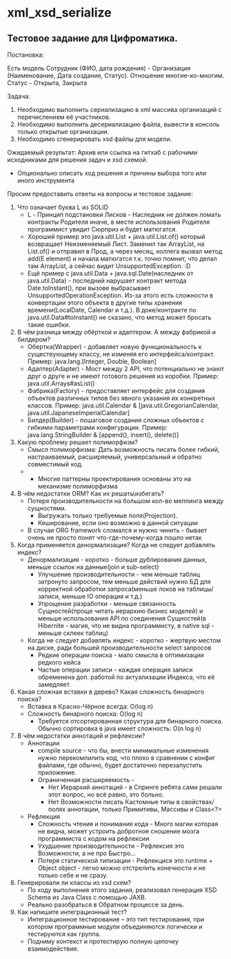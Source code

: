 # xml_xsd_serialize

## Тестовое задание для Цифроматика.
Постановка:

Есть модель Сотрудник (ФИО, дата рождения) - Организация (Наименование, Дата создания, Статус). Отношение многие-ко-многим.
Статус - Открыта, Закрыта

Задача:

1. Необходимо выполнить сериализацию в xml массива организаций с перечислением её участников.
2. Необходимо выполнить десериализацию файла, вывести в консоль только открытые организации.
3. Необходимо сгенерировать xsd файлы для модели.

Ожидаемый результат:
Архив или ссылка на гитхаб с рабочими исходниками для решения задач и xsd схемой.
* Опционально описать ход решения и причины выбора того или иного инструмента


Просим предоставить ответы на вопросы и тестовое задание:
1. Что означает буква L из SOLID
   * L - Принцип подстановки Лисков - Наследник не должен ломать контракты Родителя иначе, в месте использования Родителя программист увидит Сюрприз и будет матюгатся.
   * Хороший пример это java.util.List + java.util.List.of() который возвращает Неизменяемый Лист. Заменил так ArrayList, на List.of() и отправил в Прод, а через месяц, коллега вызвал метод add(E element) и начала матюгатся т.к. точно помнит, что делал там ArrayList, а сейчас видит UnsupportedException. :D
   * Ещё пример с java.util.Data + java.sql.Date(наследник от java.util.Data) - последний нарушает контракт метода Date.toInstant(), при вызове выбрасывает UnsupportedOperationException. Из-за этого есть сложности в конвертации этого объекта в другие типы хранения времени(LocalDate, Calendar и т.д.). В доке/контракте по java.util.Data#toInstant() не сказано, что метод может бросать такие ошибки. 
2. В чём разница между обёрткой и адаптером. А между фабрикой и билдером?
   * Обертка(Wrapper) - добавляет новую функциональность к существующему классу, не изменяя его интерфейса/контракт. Пример: java.lang.[Integer, Double, Boolean]
   * Адаптер(Adapter) - Мост между 2 API, что потенциально не знают друг о друге и не имеют готового решения из коробки.  Пример: java.util.Arrays#asList()
   * Фабрика(Factory) - предоставляет интерфейс для создания объектов различных типов без явного указания их конкретных классов. Пример: java.util.Calendar & [java.util.GregorianCalendar, java.util.JapaneseImperialCalendar]
   * Билдер(Builder) - пошаговое создания сложных объектов с гибкими параметрами конфигурации. Пример: java.lang.StringBuilder & [append(), insert(), delete()]
3. Какую проблему решает полиморфизм?
   * Смысл полиморфизма: Дать возможность писать более гибкий, настраиваемый, расширяемый, универсальный и обратно совместимый код.
   * + Многие паттерны проектирования основаны это на механизме полиморфизма
4. В чём недостатки ORM? Как их решать\избегать?
   * Потеря производительности на большом кол-во меппинга между сущностями.
     * Выгружать только требуемые поля(Projection).
     * Кеширование, если оно возможно в данной ситуации
   * В случаи ORG framework сломался и нужно чинить - бывает очень не просто понят что-где-почему-когда пошло нетак
5. Когда применяется денормализация? Когда не следует добавлять индекс?
   * Денормализация - коротко - больше дублирования данных, меньше ссылок на данные(join и sub-select)
     * Улучшение производительности - чем меньше таблиц затронуто запросом, тем меньше действий нужно БД для корректной обработки запроса(меньше локов на таблицы/записи, меньше IO операция и т.д.) 
     * Упрощение разработки - меньше связанность Сущностей(проще читать иерархию бизнес моделей) и меньше использования API по соединения Сущностей(в Hibernite - магия, что не видна программисту, в native sql - меньше склеек таблиц) 
   * Когда не следует добавлять индекс - коротко - жертвую местом на диске, ради большей производительности select запросов
     * Редкие операции поиска - мало смысла в оптимизации редкого кейса
     * Частые операции записи - каждая операция записи обременена доп. работой по актуализации Индекса, что её замедляет. 
6. Какая сложная вставки в дерево? Какая сложность бинарного поиска?
   * Вставка в Красно-Чёрное всегда: O(log n)
   * Сложность бинарного поиска: O(log n)
     * Требуется отсортированная структура для бинарного поиска. Обычно сортировка в java имеет сложность: O(n log n)
7. В чём недостатки аннотаций и рефлексии?
   * Аннотации
     * compile source - что бы, внести минимальные изменения нужно перекомпилить код, что плохо в сравнении с конфиг файлами, где обычно, будет достаточно перезапустить приложение.
     * Ограниченная расширяемость - 
       * Нет Иерархий аннотаций - в Спринге ребята сами решали этот вопрос, но всё равно, это больно.
       * Нет Возможности писать Кастомные типы в свойствах/полях аннотации, только Примитивы, Массивы и Class<?>
   * Рефлекция
     * Сложность чтения и понимания кода - Много магии которая не видна, может устроить добротное сношение мозга программиста с кодом на рефлексии
     * Ухудшение производительности - Рефлексия это Возможности, а не про Быстро...
     * Потеря статической типизации - Рефлекцися это runtime + Object object - легко можно отстрелить конечности и не только себе и не сразу.   
8. Генерировали ли классы из xsd схем?
   * По ходу выполнения этого задания, реализовал генерация XSD Schema из Java Class с помощью JAXB.
   * Реально разобраться в Обратном процессе за день.  
9. Как напишите интеграционный тест?
   * Интеграционное тестирование – это тип тестирования, при котором программные модули объединяются логически и тестируются как группа.
   * Подниму контекст и протестирую полную цепочку взаимодействия.
